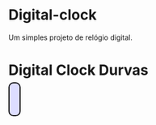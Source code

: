 # Digital-clock
Um simples projeto de relógio digital.

<!DOCTYPE html> 
<html>
<head>
<title>Relogio do Durvas</title>
<script>  
             function displayTime() {
             var elt = document.getElementById("clock");
              var now = new Date();
              elt.innerHTML = now.toLocaleTimeString();
              setTimeout(displayTime, 1000);
              }
              window.onload = displayTime; 
              </script>
              <style>      
               #clock {        
               font: bold 24pt sans;  
                background: #ddf;  
                padding: 10px;    
                border: solid black 2px;  
                 border-radius: 10px; }
                </style> 
                </head>  
                <body>    
         <h1>Digital Clock Durvas </h1>
          <span id="clock"></span>
           </body> 
           </html>
